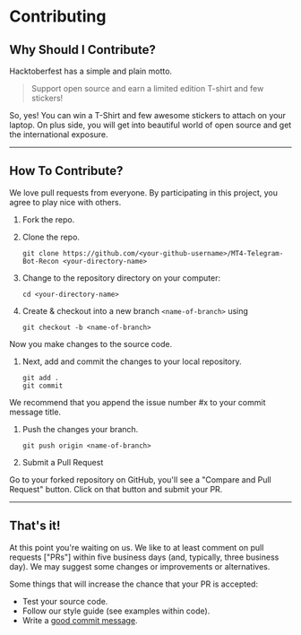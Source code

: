 # Contributing

## Why Should I Contribute?

Hacktoberfest has a simple and plain motto.

> Support open source and earn a limited edition T-shirt and few stickers!

So, yes! You can win a T-Shirt and few awesome stickers to attach on your laptop. On plus side, you will get into beautiful world of open source and get the international exposure. 

***

## How To Contribute?

We love pull requests from everyone. By participating in this project, you agree to play nice with others.

1. Fork the repo.

1. Clone the repo.

    ```    
    git clone https://github.com/<your-github-username>/MT4-Telegram-Bot-Recon <your-directory-name>
    ```

1. Change to the repository directory on your computer:

    ```
    cd <your-directory-name>
    ```

1. Create & checkout into a new branch `<name-of-branch>` using

    ```
    git checkout -b <name-of-branch>
    ```

Now you make changes to the source code.

1. Next, add and commit the changes to your local repository.

    ```
    git add .
    git commit
    ```

We recommend that you append the issue number #x to your commit message title.

1. Push the changes your branch.

    ```
    git push origin <name-of-branch>
    ```

1. Submit a Pull Request

Go to your forked repository on GitHub, you'll see a "Compare and Pull Request" button. Click on that button and submit your PR.

***

## That's it!

At this point you're waiting on us. We like to at least comment on pull requests ["PRs"] within five business days (and, typically, three business day). We may suggest some changes or improvements or alternatives.

Some things that will increase the chance that your PR is accepted:

- Test your source code.
- Follow our style guide (see examples within code).
- Write a [good commit message](http://tbaggery.com/2008/04/19/a-note-about-git-commit-messages.html).
